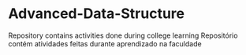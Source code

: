 # Advanced-Data-Structure
Repository contains activities done during college learning 
Repositório contém atividades feitas durante aprendizado na faculdade
